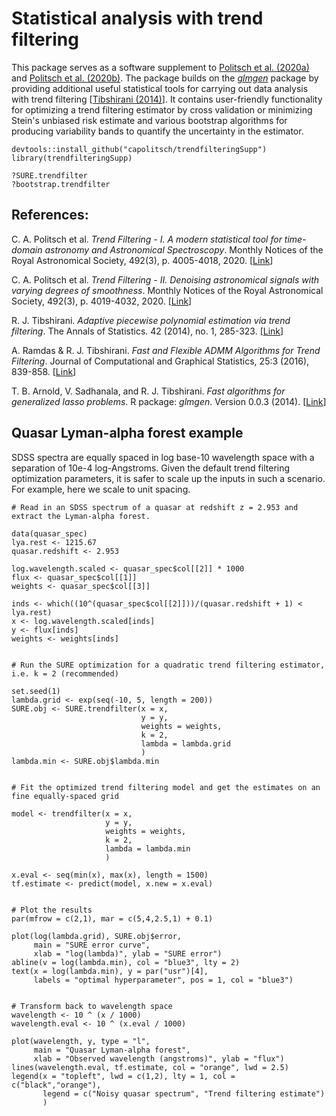 # Statistical analysis with trend filtering
This package serves as a software supplement to [Politsch et al. (2020a)](https://academic.oup.com/mnras/article/492/3/4005/5704413) 
and [Politsch et al. (2020b)](https://academic.oup.com/mnras/article/492/3/4019/5704414).
The package builds on the [*glmgen*](https://github.com/glmgen/glmgen) package
by providing additional useful statistical tools for carrying out data analysis 
with trend filtering [[Tibshirani (2014)](https://projecteuclid.org/euclid.aos/1395234979)]. 
It contains user-friendly functionality for optimizing a trend filtering estimator by 
cross validation or minimizing Stein's unbiased risk estimate and various 
bootstrap algorithms for producing variability bands to quantify the uncertainty 
in the estimator.

```
devtools::install_github("capolitsch/trendfilteringSupp")
library(trendfilteringSupp)

?SURE.trendfilter
?bootstrap.trendfilter
```

## References:

C. A. Politsch et al. *Trend Filtering - I. A modern statistical tool for time-domain astronomy 
and Astronomical Spectroscopy*. Monthly Notices of the Royal Astronomical Society, 492(3), p. 4005-4018, 2020. [[Link](https://academic.oup.com/mnras/article/492/3/4005/5704413)]

C. A. Politsch et al. *Trend Filtering - II. Denoising astronomical signals with varying degrees of smoothness*. 
Monthly Notices of the Royal Astronomical Society, 492(3), p. 4019-4032, 2020. [[Link](https://academic.oup.com/mnras/article/492/3/4019/5704414)]

R. J. Tibshirani. *Adaptive piecewise polynomial estimation via trend filtering*. 
The Annals of Statistics. 42 (2014), no. 1, 285-323. [[Link](https://projecteuclid.org/euclid.aos/1395234979)]

A. Ramdas & R. J. Tibshirani. *Fast and Flexible ADMM Algorithms for Trend Filtering*.
Journal of Computational and Graphical Statistics, 25:3 (2016), 839-858. [[Link](https://amstat.tandfonline.com/doi/abs/10.1080/10618600.2015.1054033#.XfJpNpNKju0)]

T. B. Arnold, V. Sadhanala, and R. J. Tibshirani. *Fast algorithms for generalized lasso problems*. R package: *glmgen*.
Version 0.0.3 (2014). [[Link](https://github.com/glmgen/glmgen)]


## Quasar Lyman-alpha forest example 

SDSS spectra are equally spaced in log base-10 wavelength space with a 
separation of 10e-4 log-Angstroms. Given the default trend filtering 
optimization parameters, it is safer to scale up the inputs in such a 
scenario. For example, here we scale to unit spacing.

```
# Read in an SDSS spectrum of a quasar at redshift z = 2.953 and extract the Lyman-alpha forest.

data(quasar_spec)
lya.rest <- 1215.67
quasar.redshift <- 2.953

log.wavelength.scaled <- quasar_spec$col[[2]] * 1000
flux <- quasar_spec$col[[1]]
weights <- quasar_spec$col[[3]]

inds <- which((10^(quasar_spec$col[[2]]))/(quasar.redshift + 1) < lya.rest)
x <- log.wavelength.scaled[inds]
y <- flux[inds]
weights <- weights[inds]


# Run the SURE optimization for a quadratic trend filtering estimator, i.e. k = 2 (recommended)

set.seed(1)
lambda.grid <- exp(seq(-10, 5, length = 200))
SURE.obj <- SURE.trendfilter(x = x,
                             y = y,
                             weights = weights,
                             k = 2,
                             lambda = lambda.grid
                             )
lambda.min <- SURE.obj$lambda.min


# Fit the optimized trend filtering model and get the estimates on an fine equally-spaced grid

model <- trendfilter(x = x,
                     y = y,
                     weights = weights,
                     k = 2,
                     lambda = lambda.min
                     )
                    
x.eval <- seq(min(x), max(x), length = 1500)
tf.estimate <- predict(model, x.new = x.eval)


# Plot the results
par(mfrow = c(2,1), mar = c(5,4,2.5,1) + 0.1)

plot(log(lambda.grid), SURE.obj$error,
     main = "SURE error curve",
     xlab = "log(lambda)", ylab = "SURE error")
abline(v = log(lambda.min), col = "blue3", lty = 2)
text(x = log(lambda.min), y = par("usr")[4],
     labels = "optimal hyperparameter", pos = 1, col = "blue3")
    
    
# Transform back to wavelength space
wavelength <- 10 ^ (x / 1000)
wavelength.eval <- 10 ^ (x.eval / 1000)

plot(wavelength, y, type = "l",
     main = "Quasar Lyman-alpha forest",
     xlab = "Observed wavelength (angstroms)", ylab = "flux")
lines(wavelength.eval, tf.estimate, col = "orange", lwd = 2.5)
legend(x = "topleft", lwd = c(1,2), lty = 1, col = c("black","orange"),
       legend = c("Noisy quasar spectrum", "Trend filtering estimate")
       )
```
